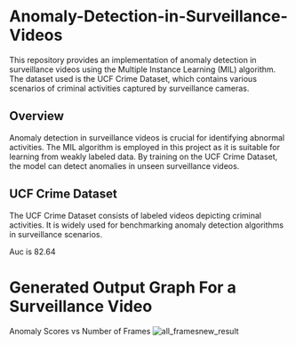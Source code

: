 # Anomaly-Detection-in-Surveillance-Videos


This repository provides an implementation of anomaly detection in surveillance videos using the Multiple Instance Learning (MIL) algorithm. The dataset used is the UCF Crime Dataset, which contains various scenarios of criminal activities captured by surveillance cameras.

## Overview

Anomaly detection in surveillance videos is crucial for identifying abnormal activities. The MIL algorithm is employed in this project as it is suitable for learning from weakly labeled data. By training on the UCF Crime Dataset, the model can detect anomalies in unseen surveillance videos.

## UCF Crime Dataset

The UCF Crime Dataset consists of labeled videos depicting criminal activities. It is widely used for benchmarking anomaly detection algorithms in surveillance scenarios.

Auc is 82.64

# Generated Output Graph For a Surveillance Video
Anomaly Scores vs Number of Frames
![all_framesnew_result](https://github.com/pratt4/Anomaly-Detection-in-Surveillance-Videos/assets/90851204/b6a6bcb6-2fac-413d-b11a-c8260d5f9e19)
